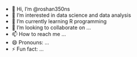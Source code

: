 - 👋 Hi, I’m @roshan350ns
- 👀 I’m interested in data science and data analysis
- 🌱 I’m currently learning R programming
- 💞️ I’m looking to collaborate on ...
- 📫 How to reach me ...
- 😄 Pronouns: ...
- ⚡ Fun fact: ...

<!---
roshan350ns/roshan350ns is a ✨ special ✨ repository because its `README.md` (this file) appears on your GitHub profile.
You can click the Preview link to take a look at your changes.
--->
